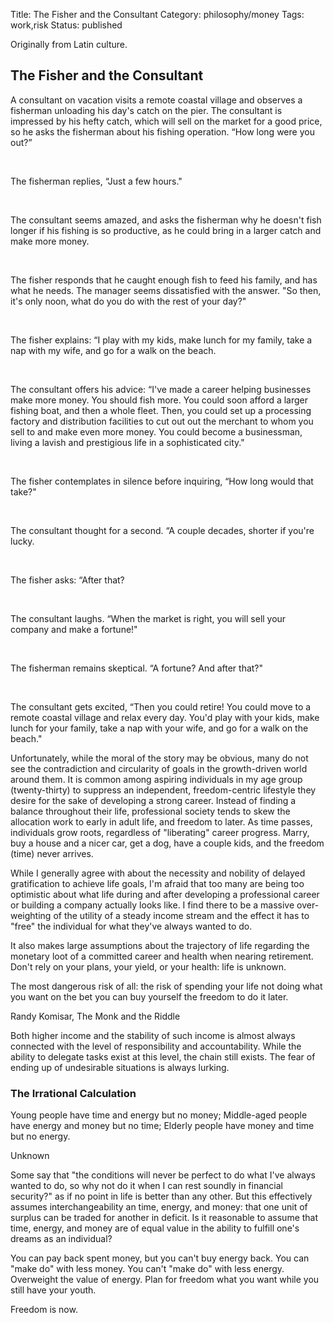 Title: The Fisher and the Consultant
Category: philosophy/money
Tags: work,risk
Status: published

Originally from Latin culture.

## The Fisher and the Consultant

<div class="quote">

A consultant on vacation visits a remote coastal village and observes a fisherman unloading his day's catch on the pier. The consultant is impressed by his hefty catch, which will sell on the market for a good price, so he asks the fisherman about his fishing operation. “How long were you out?”

<br>

The fisherman replies, “Just a few hours."

<br>

The consultant seems amazed, and asks the fisherman why he doesn't fish longer if his fishing is so productive, as he could bring in a larger catch and make more money.

<br>

The fisher responds that he caught enough fish to feed his family, and has what he needs. The manager seems dissatisfied with the answer.  "So then, it's only noon, what do you do with the rest of your day?"

<br>

The fisher explains: “I play with my kids, make lunch for my family, take a nap with my wife, and go for a walk on the beach.

<br>

The consultant offers his advice: “I've made a career helping businesses make more money. You should fish more. You could soon afford a larger fishing boat, and then a whole fleet. Then, you could set up a processing factory and distribution facilities to cut out out the merchant to whom you sell to and make even more money. You could become a businessman, living a lavish and prestigious life in a sophisticated city."

<br>

The fisher contemplates in silence before inquiring, “How long would that take?"

<br>

The consultant thought for a second. “A couple decades, shorter if you're lucky.

<br>

The fisher asks: “After that?

<br>

The consultant laughs. “When the market is right, you will sell your company and make a fortune!"

<br>

The fisherman remains skeptical. “A fortune? And after that?"

<br>

The consultant gets excited, “Then you could retire! You could move to a remote coastal village and relax every day. You'd play with your kids, make lunch for your family, take a nap with your wife, and go for a walk on the beach."

</div>

Unfortunately, while the moral of the story may be obvious, many do not see the contradiction and circularity of goals in the growth-driven world around them. It is common among aspiring individuals in my age group (twenty-thirty) to suppress an independent, freedom-centric lifestyle they desire for the sake of developing a strong career. Instead of finding a balance throughout their life, professional society tends to skew the allocation work to early in adult life, and freedom to later. As time passes, individuals grow roots, regardless of "liberating" career progress. Marry, buy a house and a nicer car, get a dog, have a couple kids, and the freedom (time) never arrives.   

While I generally agree with about the necessity and nobility of delayed gratification to achieve life goals, I'm afraid that too many are being too optimistic about what life during and after developing a professional career or building a company actually looks like. I find there to be a massive over-weighting of the utility of a steady income stream and the effect it has to "free" the individual for what they've always wanted to do.

It also makes large assumptions about the trajectory of life regarding the monetary loot of a committed career and health when nearing retirement. Don't rely on your plans, your yield, or your health: life is unknown.

<div class="quote">
    <p class="content">The most dangerous risk of all: the risk of spending your life not doing what you want on the bet you can buy yourself the freedom to do it later.</p>
    <p class="annotation">Randy Komisar, The Monk and the Riddle</p>
</div>

Both higher income and the stability of such income is almost always connected with the level of responsibility and accountability. While the ability to delegate tasks exist at this level, the chain still exists. The fear of ending up of undesirable situations is always lurking.


### The Irrational Calculation

<div class="quote">
    <p class="content">
        Young people have time and energy but no money;
        Middle-aged people have energy and money but no time;
        Elderly people have money and time but no energy.
    </p>    
    <p class="annotation">
        Unknown
    </p>
</div>

Some say that "the conditions will never be perfect to do what I've always wanted to do, so why not do it when I can rest soundly in financial security?" as if no point in life is better than any other. But this effectively assumes interchangeability an time, energy, and money: that one unit of surplus can be traded for another in deficit. Is it reasonable to assume that time, energy, and money are of equal value in the ability to fulfill one's dreams as an individual?

You can pay back spent money, but you can't buy energy back. You can "make do" with less money. You can't "make do" with less energy. Overweight the value of energy. Plan for freedom what you want while you still have your youth.

Freedom is now.
